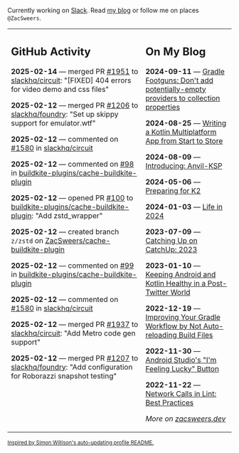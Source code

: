 Currently working on [Slack](https://slack.com/). Read [my blog](https://zacsweers.dev/) or follow me on places `@ZacSweers`.

<table><tr><td valign="top" width="60%">

## GitHub Activity
<!-- githubActivity starts -->
**2025-02-14** — merged PR [#1951](https://github.com/slackhq/circuit/pull/1951) to [slackhq/circuit](https://github.com/slackhq/circuit): "[FIXED] 404 errors for video demo and css files"

**2025-02-12** — merged PR [#1206](https://github.com/slackhq/foundry/pull/1206) to [slackhq/foundry](https://github.com/slackhq/foundry): "Set up skippy support for emulator.wtf"

**2025-02-12** — commented on [#1580](https://github.com/slackhq/circuit/issues/1580#issuecomment-2655032682) in [slackhq/circuit](https://github.com/slackhq/circuit)

**2025-02-12** — commented on [#98](https://github.com/buildkite-plugins/cache-buildkite-plugin/issues/98#issuecomment-2654895061) in [buildkite-plugins/cache-buildkite-plugin](https://github.com/buildkite-plugins/cache-buildkite-plugin)

**2025-02-12** — opened PR [#100](https://github.com/buildkite-plugins/cache-buildkite-plugin/pull/100) to [buildkite-plugins/cache-buildkite-plugin](https://github.com/buildkite-plugins/cache-buildkite-plugin): "Add zstd_wrapper"

**2025-02-12** — created branch `z/zstd` on [ZacSweers/cache-buildkite-plugin](https://github.com/ZacSweers/cache-buildkite-plugin)

**2025-02-12** — commented on [#99](https://github.com/buildkite-plugins/cache-buildkite-plugin/pull/99#issuecomment-2654871836) in [buildkite-plugins/cache-buildkite-plugin](https://github.com/buildkite-plugins/cache-buildkite-plugin)

**2025-02-12** — commented on [#1580](https://github.com/slackhq/circuit/issues/1580#issuecomment-2654805846) in [slackhq/circuit](https://github.com/slackhq/circuit)

**2025-02-12** — merged PR [#1937](https://github.com/slackhq/circuit/pull/1937) to [slackhq/circuit](https://github.com/slackhq/circuit): "Add Metro code gen support"

**2025-02-12** — merged PR [#1207](https://github.com/slackhq/foundry/pull/1207) to [slackhq/foundry](https://github.com/slackhq/foundry): "Add configuration for Roborazzi snapshot testing"
<!-- githubActivity ends -->
</td><td valign="top" width="40%">

## On My Blog
<!-- blog starts -->
**2024-09-11** — [Gradle Footguns: Don't add potentially-empty providers to collection properties](https://www.zacsweers.dev/gradle-footgun-adding-empty-providers-to-collection-properties/)

**2024-08-25** — [Writing a Kotlin Multiplatform App from Start to Store](https://www.zacsweers.dev/writing-a-kotlin-multiplatform-app-from-start-to-store/)

**2024-08-09** — [Introducing: Anvil-KSP](https://www.zacsweers.dev/introducing-anvil-ksp/)

**2024-05-06** — [Preparing for K2](https://www.zacsweers.dev/preparing-for-k2/)

**2024-01-03** — [Life in 2024](https://www.zacsweers.dev/life-in-2024/)

**2023-07-09** — [Catching Up on CatchUp: 2023](https://www.zacsweers.dev/catching-up-on-catchup-2023/)

**2023-01-10** — [Keeping Android and Kotlin Healthy in a Post-Twitter World](https://www.zacsweers.dev/keeping-android-healthy/)

**2022-12-19** — [Improving Your Gradle Workflow by Not Auto-reloading Build Files](https://www.zacsweers.dev/improving-your-workflow-by-not-auto-reloading-build-files/)

**2022-11-30** — [Android Studio's "I'm Feeling Lucky" Button](https://www.zacsweers.dev/android-studios-im-feeling-lucky-button/)

**2022-11-22** — [Network Calls in Lint: Best Practices](https://www.zacsweers.dev/network-calls-in-lint-best-practices/)
<!-- blog ends -->
_More on [zacsweers.dev](https://zacsweers.dev/)_
</td></tr></table>

<sub><a href="https://simonwillison.net/2020/Jul/10/self-updating-profile-readme/">Inspired by Simon Willison's auto-updating profile README.</a></sub>